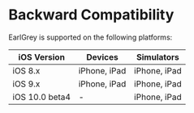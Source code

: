 # Backward Compatibility

EarlGrey is supported on the following platforms:


iOS Version        | Devices           | Simulators
------------       | ------------      | ------------
iOS 8.x            | iPhone, iPad      | iPhone, iPad
iOS 9.x            | iPhone, iPad      | iPhone, iPad
iOS 10.0 beta4       |         -         | iPhone, iPad

